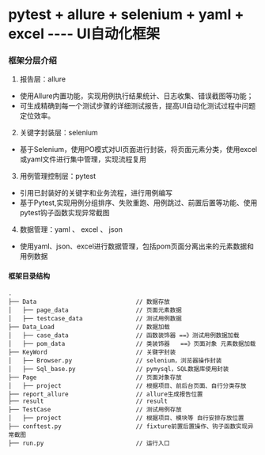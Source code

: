 # pytest + allure + selenium + yaml + excel ---- UI自动化框架

### 框架分层介绍
1. 报告层：allure
- 使用Allure内置功能，实现用例执行结果统计、日志收集、错误截图等功能；
- 可生成精确到每一个测试步骤的详细测试报告，提高UI自动化测试过程中问题定位效率。
2. 关键字封装层：selenium
- 基于Selenium，使用PO模式对UI页面进行封装，将页面元素分类，使用excel或yaml文件进行集中管理，实现流程复用
3. 用例管理控制层：pytest
- 引用已封装好的关键字和业务流程，进行用例编写
- 基于Pytest,实现用例分组排序、失败重跑、用例跳过、前置后置等功能、使用pytest钩子函数实现异常截图
4. 数据管理：yaml 、 excel 、 json
- 使用yaml、json、excel进行数据管理，包括pom页面分离出来的元素数据和用例数据



#### 框架目录结构
```
.
├── Data                            // 数据存放
│   ├── page_data                   // 页面元素数据
│   ├── testcase_data               // 测试用例数据
├── Data_Load                       // 数据加载
│   ├── case_data                   // 函数装饰器 ==》测试用例数据加载
│   ├── pom_data                    // 类装饰器   ==》页面对象 元素数据加载
├── KeyWord                         // 关键字封装
│   ├── Browser.py                  // selenium，浏览器操作封装
│   ├── Sql_base.py                 // pymysql，SQL数据库使用封装
├── Page                            // 页面对象存放
│   ├── project                     // 根据项目、前后台页面、自行分类存放
├── report_allure                   // allure生成报告位置
├── result                          // result  
├── TestCase                        // 测试用例存放
│   ├── project                     // 根据项目、模块等 自行安排存放位置
├── conftest.py                     // fixture前置后置操作、钩子函数实现异常截图
├── run.py                          // 运行入口  